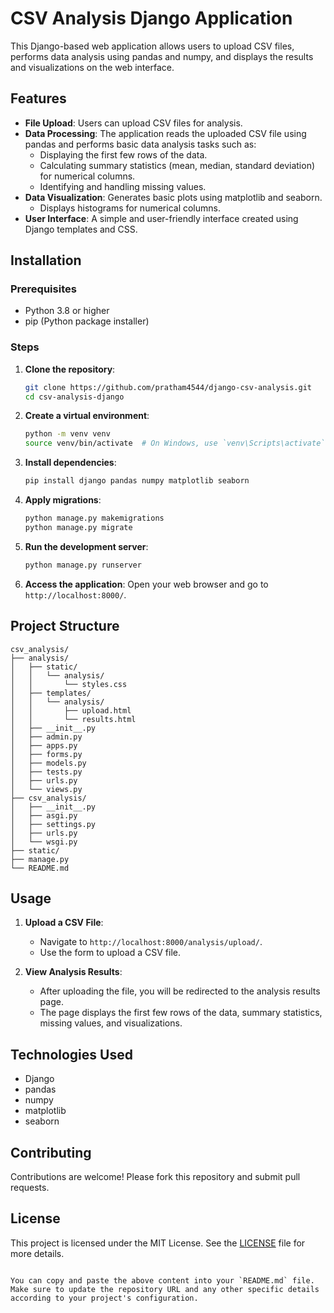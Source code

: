 
# CSV Analysis Django Application

This Django-based web application allows users to upload CSV files, performs data analysis using pandas and numpy, and displays the results and visualizations on the web interface.

## Features

- **File Upload**: Users can upload CSV files for analysis.
- **Data Processing**: The application reads the uploaded CSV file using pandas and performs basic data analysis tasks such as:
  - Displaying the first few rows of the data.
  - Calculating summary statistics (mean, median, standard deviation) for numerical columns.
  - Identifying and handling missing values.
- **Data Visualization**: Generates basic plots using matplotlib and seaborn.
  - Displays histograms for numerical columns.
- **User Interface**: A simple and user-friendly interface created using Django templates and CSS.

## Installation

### Prerequisites

- Python 3.8 or higher
- pip (Python package installer)

### Steps

1. **Clone the repository**:
   ```bash
   git clone https://github.com/pratham4544/django-csv-analysis.git
   cd csv-analysis-django
   ```

2. **Create a virtual environment**:
   ```bash
   python -m venv venv
   source venv/bin/activate  # On Windows, use `venv\Scripts\activate`
   ```

3. **Install dependencies**:
   ```bash
   pip install django pandas numpy matplotlib seaborn
   ```

4. **Apply migrations**:
   ```bash
   python manage.py makemigrations
   python manage.py migrate
   ```

5. **Run the development server**:
   ```bash
   python manage.py runserver
   ```

6. **Access the application**:
   Open your web browser and go to `http://localhost:8000/`.

## Project Structure

```
csv_analysis/
├── analysis/
│   ├── static/
│   │   └── analysis/
│   │       └── styles.css
│   ├── templates/
│   │   └── analysis/
│   │       ├── upload.html
│   │       └── results.html
│   ├── __init__.py
│   ├── admin.py
│   ├── apps.py
│   ├── forms.py
│   ├── models.py
│   ├── tests.py
│   ├── urls.py
│   └── views.py
├── csv_analysis/
│   ├── __init__.py
│   ├── asgi.py
│   ├── settings.py
│   ├── urls.py
│   └── wsgi.py
├── static/
├── manage.py
└── README.md
```

## Usage

1. **Upload a CSV File**:
   - Navigate to `http://localhost:8000/analysis/upload/`.
   - Use the form to upload a CSV file.

2. **View Analysis Results**:
   - After uploading the file, you will be redirected to the analysis results page.
   - The page displays the first few rows of the data, summary statistics, missing values, and visualizations.

## Technologies Used

- Django
- pandas
- numpy
- matplotlib
- seaborn

## Contributing

Contributions are welcome! Please fork this repository and submit pull requests.

## License

This project is licensed under the MIT License. See the [LICENSE](LICENSE) file for more details.
```

You can copy and paste the above content into your `README.md` file. Make sure to update the repository URL and any other specific details according to your project's configuration.
